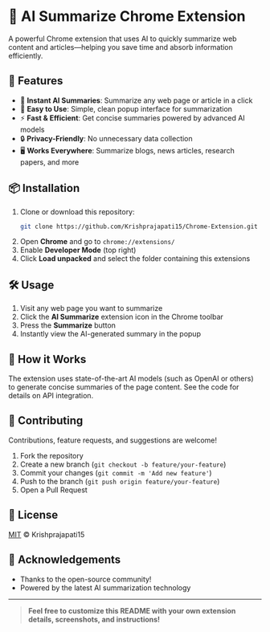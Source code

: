 # 🧠 AI Summarize Chrome Extension

A powerful Chrome extension that uses AI to quickly summarize web content and articles—helping you save time and absorb information efficiently.

## 🚀 Features

- 🌟 **Instant AI Summaries**: Summarize any web page or article in a click
- 🎯 **Easy to Use**: Simple, clean popup interface for summarization
- ⚡ **Fast & Efficient**: Get concise summaries powered by advanced AI models
- 🔒 **Privacy-Friendly**: No unnecessary data collection
- 🖥️ **Works Everywhere**: Summarize blogs, news articles, research papers, and more

## 📦 Installation

1. Clone or download this repository:
   ```bash
   git clone https://github.com/Krishprajapati15/Chrome-Extension.git
   ```
2. Open **Chrome** and go to `chrome://extensions/`
3. Enable **Developer Mode** (top right)
4. Click **Load unpacked** and select the folder containing this extensions

## 🛠️ Usage

1. Visit any web page you want to summarize
2. Click the **AI Summarize** extension icon in the Chrome toolbar
3. Press the **Summarize** button
4. Instantly view the AI-generated summary in the popup

## 🧩 How it Works

The extension uses state-of-the-art AI models (such as OpenAI or others) to generate concise summaries of the page content. See the code for details on API integration.

## 📝 Contributing

Contributions, feature requests, and suggestions are welcome!

1. Fork the repository
2. Create a new branch (`git checkout -b feature/your-feature`)
3. Commit your changes (`git commit -m 'Add new feature'`)
4. Push to the branch (`git push origin feature/your-feature`)
5. Open a Pull Request

## 📄 License

[MIT](LICENSE) © Krishprajapati15

## 🙏 Acknowledgements

- Thanks to the open-source community!
- Powered by the latest AI summarization technology

---

> **Feel free to customize this README with your own extension details, screenshots, and instructions!**
